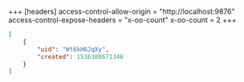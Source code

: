+++
[headers]
access-control-allow-origin = "http://localhost:9876"
access-control-expose-headers = "x-oo-count"
x-oo-count = 2
+++

```json
[
	{
		"uid": "Wt6kH6JqXy",
		"created": 1516380671346
	}
]
```
